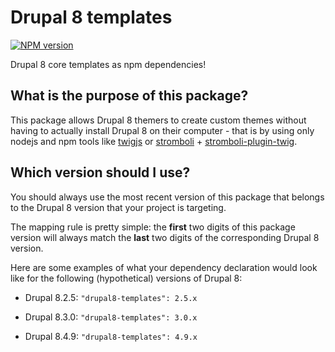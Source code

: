# Drupal 8 templates

[![NPM version][npm-image]][npm-url]

Drupal 8 core templates as npm dependencies!

## What is the purpose of this package?

This package allows Drupal 8 themers to create custom themes without having to actually install Drupal 8 on their computer - that is by using only nodejs and npm tools like [twigjs](https://www.npmjs.com/package/twig) or [stromboli](https://www.npmjs.com/package/stromboli) + [stromboli-plugin-twig](https://www.npmjs.com/package/stromboli-plugin-twig).

## Which version should I use?

You should always use the most recent version of this package that belongs to the Drupal 8 version that your project is targeting.

The mapping rule is pretty simple: the **first** two digits of this package version will always match the **last** two digits of the corresponding Drupal 8 version.

Here are some examples of what your dependency declaration would look like for the following (hypothetical) versions of Drupal 8:

* Drupal 8.2.5: `"drupal8-templates": 2.5.x`

* Drupal 8.3.0: `"drupal8-templates": 3.0.x`

* Drupal 8.4.9: `"drupal8-templates": 4.9.x`

[npm-image]: https://badge.fury.io/js/drupal8-templates.svg
[npm-url]: https://npmjs.org/package/drupal8-templates
